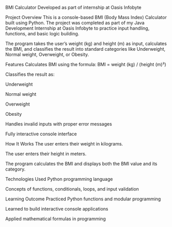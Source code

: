 BMI Calculator
Developed as part of internship at Oasis Infobyte

Project Overview
This is a console-based BMI (Body Mass Index) Calculator built using Python. The project was completed as part of my Java Development Internship at Oasis Infobyte to practice input handling, functions, and basic logic building.

The program takes the user’s weight (kg) and height (m) as input, calculates the BMI, and classifies the result into standard categories like Underweight, Normal weight, Overweight, or Obesity.

Features
Calculates BMI using the formula:
BMI = weight (kg) / (height (m)²)

Classifies the result as:

Underweight

Normal weight

Overweight

Obesity

Handles invalid inputs with proper error messages

Fully interactive console interface

How It Works
The user enters their weight in kilograms.

The user enters their height in meters.

The program calculates the BMI and displays both the BMI value and its category.

Technologies Used
Python programming language

Concepts of functions, conditionals, loops, and input validation

Learning Outcome
Practiced Python functions and modular programming

Learned to build interactive console applications

Applied mathematical formulas in programming

